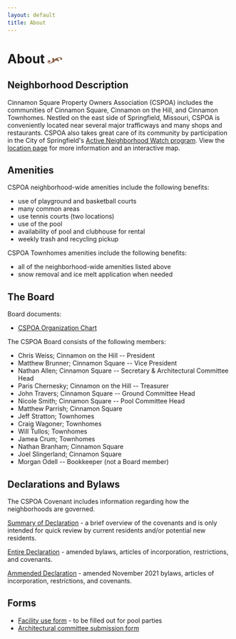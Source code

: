 ```yaml
---
layout: default
title: About
---
```


# About <img width="33" height="14" src="/images/title-flourish.png"/>

## Neighborhood Description

Cinnamon Square Property Owners Association (CSPOA) includes the communities of Cinnamon Square, Cinnamon on the Hill, and Cinnamon Townhomes.  Nestled on the east side of Springfield, Missouri, CSPOA is conveniently located near several major trafficways and many shops and restaurants.  CSPOA also takes great care of its community by participation in the City of Springfield's [Active Neighborhood Watch program](http://www.springfieldmo.gov/172/Crime-Prevention). View the [location page](/location) for more information and an interactive map.

## Amenities
CSPOA neighborhood-wide amenities include the following benefits:

* use of playground and basketball courts
* many common areas
* use tennis courts (two locations)
* use of the pool
* availability of pool and clubhouse for rental
* weekly trash and recycling pickup

CSPOA Townhomes amenities include the following benefits:
* all of the neighborhood-wide amenities listed above
* snow removal and ice melt application when needed


## The Board
Board documents:

* [CSPOA Organization Chart](/files/CSPOA_Organization_Chart.pdf)

The CSPOA Board consists of the following members:

* Chris Weiss; Cinnamon on the Hill -- President
* Matthew Brunner; Cinnamon Square -- Vice President
* Nathan Allen; Cinnamon Square -- Secretary & Architectural Committee Head
* Paris Chernesky; Cinnamon on the Hill -- Treasurer
* John Travers; Cinnamon Square -- Ground Committee Head
* Nicole Smith; Cinnamon Square -- Pool Committee Head
* Matthew Parrish; Cinnamon Square
* Jeff Stratton; Townhomes
* Craig Wagoner; Townhomes
* Will Tullos; Townhomes
* Jamea Crum; Townhomes
* Nathan Branham; Cinnamon Square
* Joel Slingerland; Cinnamon Square
* Morgan Odell -- Bookkeeper (not a Board member)

## Declarations and Bylaws
The CSPOA Covenant includes information regarding how the neighborhoods are governed.

[Summary of Declaration](/files/SummaryOfDeclaration.pdf) - a brief overview of the covenants and is only intended for quick review by current residents and/or potential new residents.

[Entire Declaration](/files/CSPOA_Covenants_with_2008_Amendments.pdf) - amended bylaws, articles of incorporation, restrictions, and covenants.

[Ammended Declaration](/files/CSPOA_Covenants_with_2021_Amendments.pdf) - amended November 2021 bylaws, articles of incorporation, restrictions, and covenants.

## Forms

* [Facility use form](/files/CSPOA_Facility_Use_Form.pdf) - to be filled out for pool parties
* [Architectural committee submission form](/files/Architectural_Committee_Submission_Form.pdf)
